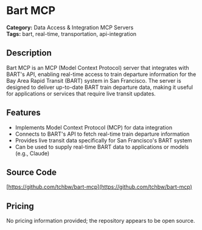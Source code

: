 # Bart MCP

**Category:** Data Access & Integration MCP Servers  
**Tags:** bart, real-time, transportation, api-integration

## Description
Bart MCP is an MCP (Model Context Protocol) server that integrates with BART's API, enabling real-time access to train departure information for the Bay Area Rapid Transit (BART) system in San Francisco. The server is designed to deliver up-to-date BART train departure data, making it useful for applications or services that require live transit updates.

## Features
- Implements Model Context Protocol (MCP) for data integration
- Connects to BART's API to fetch real-time train departure information
- Provides live transit data specifically for San Francisco's BART system
- Can be used to supply real-time BART data to applications or models (e.g., Claude)

## Source Code
[https://github.com/tchbw/bart-mcp](https://github.com/tchbw/bart-mcp)

## Pricing
No pricing information provided; the repository appears to be open source.